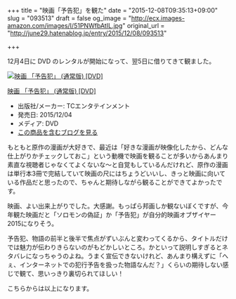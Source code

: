 +++
title = "映画「予告犯」を観た"
date = "2015-12-08T09:35:13+09:00"
slug = "093513"
draft = false
og_image = "http://ecx.images-amazon.com/images/I/51PNWfbAtIL.jpg"
original_url = "http://june29.hatenablog.jp/entry/2015/12/08/093513"

+++

<p>12月4日に DVD のレンタルが開始になって、翌5日に借りてきて観ました。</p>

<p></p>
<div class="hatena-asin-detail">
<a href="http://www.amazon.co.jp/exec/obidos/ASIN/B014GM0OMG/cameralady-22/"><img src="http://ecx.images-amazon.com/images/I/51PNWfbAtIL._SL160_.jpg" class="hatena-asin-detail-image" alt="映画 「予告犯」  (通常版) [DVD]" title="映画 「予告犯」  (通常版) [DVD]"></a><div class="hatena-asin-detail-info">
<p class="hatena-asin-detail-title"><a href="http://www.amazon.co.jp/exec/obidos/ASIN/B014GM0OMG/cameralady-22/">映画 「予告犯」  (通常版) [DVD]</a></p>
<ul>
<li>
<span class="hatena-asin-detail-label">出版社/メーカー:</span> TCエンタテインメント</li>
<li>
<span class="hatena-asin-detail-label">発売日:</span> 2015/12/04</li>
<li>
<span class="hatena-asin-detail-label">メディア:</span> DVD</li>
<li><a href="http://d.hatena.ne.jp/asin/B014GM0OMG/cameralady-22" target="_blank">この商品を含むブログを見る</a></li>
</ul>
</div>
<div class="hatena-asin-detail-foot"></div>
</div>

<p>もともと原作の漫画が大好きで、最近は「好きな漫画が映像化したから、どんな仕上がりかチェックしておこ」という動機で映画を観ることが多いからあんまり素直な視聴者じゃなくてよくないな〜と自覚もしているんだけれど、原作の漫画は単行本3冊で完結していて映画の尺にはちょうどいいし、きっと映画に向いている作品だと思ったので、ちゃんと期待しながら観ることができてよかったです。</p>

<p>映画、よい出来上がりでした。大感謝。もっぱら邦画しか観ないぼくですが、今年観た映画だと「ソロモンの偽証」か「予告犯」が自分的映画オブザイヤー2015になりそう。</p>

<p>予告犯、物語の前半と後半で焦点がずいぶんと変わってくるから、タイトルだけでは魅力が伝わりきらないのがもどかしいところ。かといって説明しすぎるとネタバレになっちゃうのよね。うまく宣伝できないけれど、あんまり構えずに「へぇ、インターネットでの犯行予告を扱った物語なんだ？」くらいの期待しない感じで観て、思いっきり裏切られてほしい！</p>

<p>こちらからは以上になります。</p>

